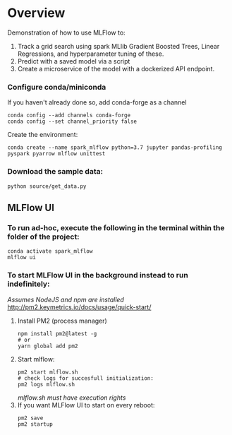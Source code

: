 # Overview #

Demonstration of how to use MLFlow to:
1. Track a grid search using spark MLlib Gradient Boosted Trees, Linear Regressions, and hyperparameter tuning of these.
2. Predict with a saved model via a script
3. Create a microservice of the model with a dockerized API endpoint.

### Configure conda/miniconda ###

If you haven't already done so, add conda-forge as a channel
```
conda config --add channels conda-forge
conda config --set channel_priority false
```
Create the environment:
```
conda create --name spark_mlflow python=3.7 jupyter pandas-profiling pyspark pyarrow mlflow unittest
```

### Download the sample data: ###

```
python source/get_data.py 
```
## MLFlow UI ###

### To run ad-hoc, execute the following in the terminal within the folder of the project: ###
```
conda activate spark_mlflow
mlflow ui
```
### To start MLFlow UI in the background instead to run indefinitely: ###
_Assumes NodeJS and npm are installed_
http://pm2.keymetrics.io/docs/usage/quick-start/

1. Install PM2 (process manager)
    ```
    npm install pm2@latest -g
    # or 
    yarn global add pm2
    ```
2. Start mlflow:
    ```
    pm2 start mlflow.sh
    # check logs for succesfull initialization:
    pm2 logs mlflow.sh
    ```
    _mlflow.sh must have execution rights_
3. If you want MLFlow UI to start on every reboot:
    ```
    pm2 save
    pm2 startup
    ```